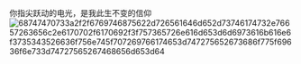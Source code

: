 你指尖跃动的电光，是我此生不变的信仰
![68747470733a2f2f6769746875622d726561646d652d73746174732e76657263656c2e6170702f6170692f3f757365726e616d653d6d6973616b616e6f3735343526636f756e745f707269766174653d747275652673686f775f69636f6e733d74727565267468656d653d64](https://user-images.githubusercontent.com/79092517/166670454-febc3061-4042-4147-942d-f611bd8c0932.svg)


